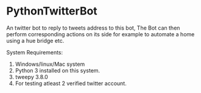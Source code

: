 # PythonTwitterBot
An twitter bot to reply to tweets address to this bot, The Bot can then perform corresponding actions on its side for example to automate a home using a hue bridge etc. 

System Requirements:

1) Windows/linux/Mac  system 
2) Python 3 installed on this system. 
3) tweepy 3.8.0 
4) For testing atleast 2 verified twitter  account. 





